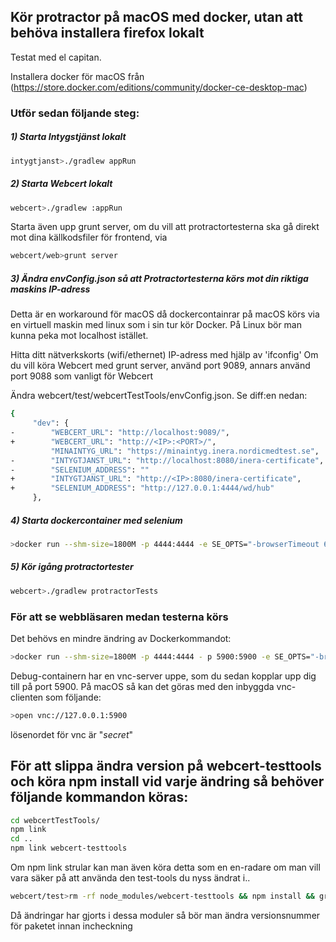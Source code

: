 
## Kör protractor på macOS med docker, utan att behöva installera firefox lokalt

Testat med el capitan.

Installera docker för macOS från (https://store.docker.com/editions/community/docker-ce-desktop-mac)


### Utför sedan följande steg:

##### 1) Starta Intygstjänst lokalt
```sh
intygtjanst>./gradlew appRun
```

##### 2) Starta Webcert lokalt
```sh
webcert>./gradlew :appRun
```

Starta även upp grunt server, om du vill att protractortesterna ska gå direkt mot dina källkodsfiler för frontend, via
```sh
webcert/web>grunt server
```

##### 3) Ändra envConfig.json så att Protractortesterna körs mot din riktiga maskins IP-adress
Detta är en workaround för macOS då dockercontainrar på macOS körs via en virtuell maskin med linux som i sin tur kör Docker. På Linux bör man kunna peka mot localhost istället.

Hitta ditt nätverkskorts (wifi/ethernet) IP-adress med hjälp av 'ifconfig'
Om du vill köra Webcert med grunt server, använd port 9089, annars använd port 9088 som vanligt för Webcert

Ändra webcert/test/webcertTestTools/envConfig.json. Se diff:en nedan:
```sh
{
     "dev": {
-        "WEBCERT_URL": "http://localhost:9089/",
+        "WEBCERT_URL": "http://<IP>:<PORT>/",
         "MINAINTYG_URL": "https://minaintyg.inera.nordicmedtest.se",
-        "INTYGTJANST_URL": "http://localhost:8080/inera-certificate",
-        "SELENIUM_ADDRESS": ""
+        "INTYGTJANST_URL": "http://<IP>:8080/inera-certificate",
+        "SELENIUM_ADDRESS": "http://127.0.0.1:4444/wd/hub"
     },
```

##### 4) Starta dockercontainer med selenium
```sh
>docker run --shm-size=1800M -p 4444:4444 -e SE_OPTS="-browserTimeout 60 -sessionTimeout 60" selenium/standalone-firefox:2.48.2
```

##### 5) Kör igång protractortester
```sh
webcert>./gradlew protractorTests
```


### För att se webbläsaren medan testerna körs
Det behövs en mindre ändring av Dockerkommandot:
```sh
>docker run --shm-size=1800M -p 4444:4444 - p 5900:5900 -e SE_OPTS="-browserTimeout 60 -sessionTimeout 60" selenium/standalone-firefox-debug:2.48.2
```

Debug-containern har en vnc-server uppe, som du sedan kopplar upp dig till på port 5900. På macOS så kan det göras med den inbyggda vnc-clienten som följande:
```sh
>open vnc://127.0.0.1:5900
```

lösenordet för vnc är "*secret*"


## För att slippa ändra version på webcert-testtools och köra npm install vid varje ändring så behöver följande kommandon köras:

 ```sh
 cd webcertTestTools/
 npm link
 cd ..
 npm link webcert-testtools
```

Om npm link strular kan man även köra detta som en en-radare om man vill vara säker på att använda den test-tools du nyss ändrat i..
```sh
webcert/test>rm -rf node_modules/webcert-testtools && npm install && grunt
```

Då ändringar har gjorts i dessa moduler så bör man ändra versionsnummer för paketet innan incheckning
